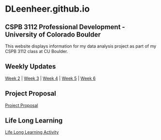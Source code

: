 # DLeenheer.github.io

## CSPB 3112 Professional Development - University of Colorado Boulder
This website displays information for my data analysis project as part of my CSPB 3112 class at CU Boulder.

## Weekly Updates
[Week 2](Week2.md) | [Week 3](Week3.md) | [Week 4](Week4.md) | [Week 5](Week5.md) | [Week 6](Week6.md)

## Project Proposal
[Project Proposal](https://dleenheer.github.io/Project%20Proposal.pdf)

## Life Long Learning
[Life Long Learning Activity](LifeLongLearning.md) 
